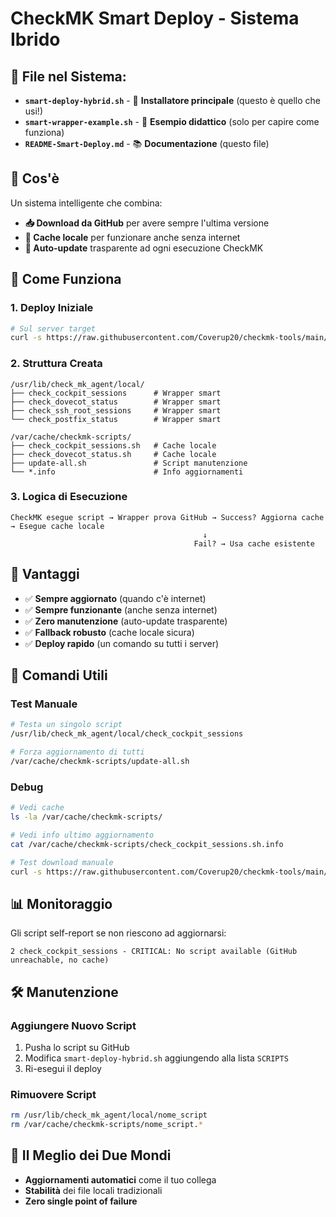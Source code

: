 # CheckMK Smart Deploy - Sistema Ibrido

## 📁 **File nel Sistema:**

- **`smart-deploy-hybrid.sh`** - 🚀 **Installatore principale** (questo è quello che usi!)
- **`smart-wrapper-example.sh`** - 📖 **Esempio didattico** (solo per capire come funziona)
- **`README-Smart-Deploy.md`** - 📚 **Documentazione** (questo file)

## 🎯 **Cos'è**

Un sistema intelligente che combina:
- **📥 Download da GitHub** per avere sempre l'ultima versione
- **💾 Cache locale** per funzionare anche senza internet
- **🔄 Auto-update** trasparente ad ogni esecuzione CheckMK

## 🚀 **Come Funziona**

### **1. Deploy Iniziale**
```bash
# Sul server target
curl -s https://raw.githubusercontent.com/Coverup20/checkmk-tools/main/script-Tools/smart-deploy-hybrid.sh | sudo bash
```

### **2. Struttura Creata**
```
/usr/lib/check_mk_agent/local/
├── check_cockpit_sessions      # Wrapper smart
├── check_dovecot_status        # Wrapper smart  
├── check_ssh_root_sessions     # Wrapper smart
└── check_postfix_status        # Wrapper smart

/var/cache/checkmk-scripts/
├── check_cockpit_sessions.sh   # Cache locale
├── check_dovecot_status.sh     # Cache locale
├── update-all.sh               # Script manutenzione
└── *.info                      # Info aggiornamenti
```

### **3. Logica di Esecuzione**
```
CheckMK esegue script → Wrapper prova GitHub → Success? Aggiorna cache → Esegue cache locale
                                           ↓
                                         Fail? → Usa cache esistente
```

## 🎯 **Vantaggi**

- ✅ **Sempre aggiornato** (quando c'è internet)
- ✅ **Sempre funzionante** (anche senza internet)  
- ✅ **Zero manutenzione** (auto-update trasparente)
- ✅ **Fallback robusto** (cache locale sicura)
- ✅ **Deploy rapido** (un comando su tutti i server)

## 🔧 **Comandi Utili**

### **Test Manuale**
```bash
# Testa un singolo script
/usr/lib/check_mk_agent/local/check_cockpit_sessions

# Forza aggiornamento di tutti
/var/cache/checkmk-scripts/update-all.sh
```

### **Debug**
```bash
# Vedi cache
ls -la /var/cache/checkmk-scripts/

# Vedi info ultimo aggiornamento  
cat /var/cache/checkmk-scripts/check_cockpit_sessions.sh.info

# Test download manuale
curl -s https://raw.githubusercontent.com/Coverup20/checkmk-tools/main/script-check-ns7/check_cockpit_sessions.sh
```

## 📊 **Monitoraggio**

Gli script self-report se non riescono ad aggiornarsi:
```
2 check_cockpit_sessions - CRITICAL: No script available (GitHub unreachable, no cache)
```

## 🛠️ **Manutenzione**

### **Aggiungere Nuovo Script**
1. Pusha lo script su GitHub
2. Modifica `smart-deploy-hybrid.sh` aggiungendo alla lista `SCRIPTS`
3. Ri-esegui il deploy

### **Rimuovere Script**
```bash
rm /usr/lib/check_mk_agent/local/nome_script
rm /var/cache/checkmk-scripts/nome_script.*
```

## 🎉 **Il Meglio dei Due Mondi**

- **Aggiornamenti automatici** come il tuo collega
- **Stabilità** dei file locali tradizionali
- **Zero single point of failure**